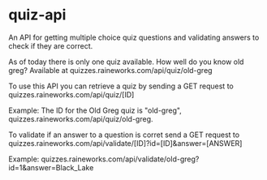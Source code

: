 # quiz-api
An API for getting multiple choice quiz questions and validating answers to check if they are correct. 

As of today there is only one quiz available. How well do you know old greg? Available at quizzes.raineworks.com/api/quiz/old-greg

To use this API you can retrieve a quiz by sending a GET request to quizzes.raineworks.com/api/quiz/[ID]

Example: The ID for the Old Greg quiz is "old-greg", quizzes.raineworks.com/api/quiz/old-greg. 

To validate if an answer to a question is corret send a GET request to quizzes.raineworks.com/api/validate/[ID]?id=[ID]&answer=[ANSWER]

Example: quizzes.raineworks.com/api/validate/old-greg?id=1&answer=Black_Lake


